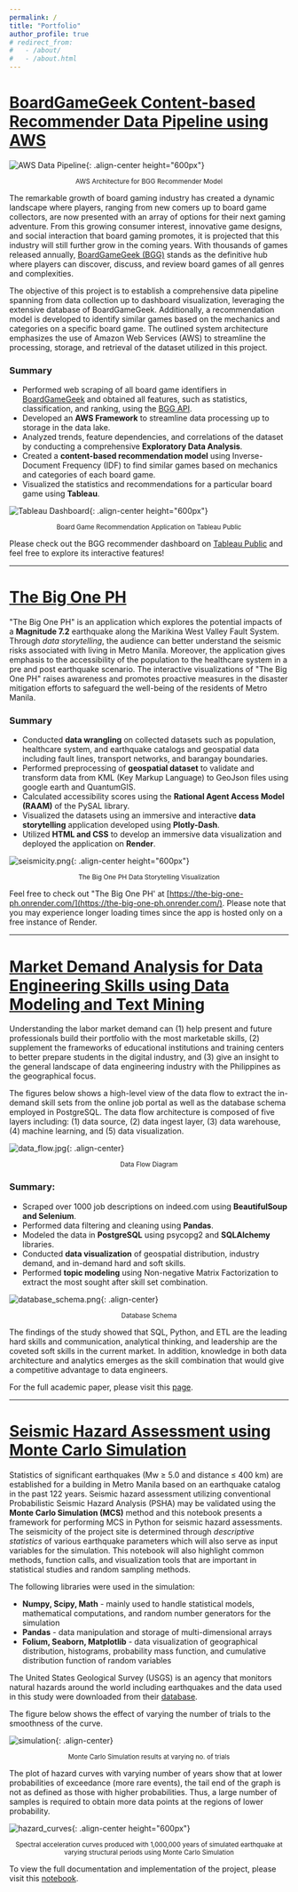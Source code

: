 ```yaml
---
permalink: /
title: "Portfolio"
author_profile: true
# redirect_from: 
#   - /about/
#   - /about.html
---
```

# [BoardGameGeek Content-based Recommender Data Pipeline using AWS](https://github.com/cpmalenab/bgg-recommendation-using-aws)

![AWS Data Pipeline](./images/data_pipeline.png){: .align-center height="600px"}
<figcaption style="text-align:center; font-size: smaller;">AWS Architecture for BGG Recommender Model</figcaption>

The remarkable growth of board gaming industry has created a dynamic landscape where players, ranging from new comers up to board game collectors, are now presented with an array of options for their next gaming adventure. From this growing consumer interest, innovative game designs, and social interaction that board gaming promotes, it is projected that this industry will still further grow in the coming years. With thousands of games released annually, [BoardGameGeek (BGG)](https://boardgamegeek.com/) stands as the definitive hub where players can discover, discuss, and review board games of all genres and complexities. 

The objective of this project is to establish a comprehensive data pipeline spanning from data collection up to dashboard visualization, leveraging the extensive database of BoardGameGeek. Additionally, a recommendation model is developed to identify similar games based on the mechanics and categories on a specific board game. The outlined system architecture emphasizes the use of Amazon Web Services (AWS) to streamline the processing, storage, and retrieval of the dataset utilized in this project.

### Summary

* Performed web scraping of all board game identifiers in [BoardGameGeek](https://boardgamegeek.com/browse/boardgame) and obtained all features, such as statistics, classification, and ranking, using the [BGG API](https://boardgamegeek.com/wiki/page/BGG_XML_API2).
* Developed an **AWS Framework** to streamline data processing up to storage in the data lake.
* Analyzed trends, feature dependencies, and correlations of the dataset by conducting a comprehensive **Exploratory Data Analysis**.
* Created a **content-based recommendation model** using Inverse-Document Frequency (IDF) to find similar games based on mechanics and categories of each board game.
* Visualized the statistics and recommendations for a particular board game using **Tableau**.

![Tableau Dashboard](./images/tableau_recommender_dashboard.png){: .align-center height="600px"}
<figcaption style="text-align:center; font-size: smaller;">Board Game Recommendation Application on Tableau Public</figcaption>

Please check out the BGG recommender dashboard on [Tableau Public](https://public.tableau.com/app/profile/cesar.malenab/viz/BoardGameGeek_2/Dashboard1) and feel free to explore its interactive features!

---

# [The Big One PH](https://github.com/cpmalenab/the-big-one-ph)

"The Big One PH" is an application which explores the potential impacts of a **Magnitude 7.2** earthquake along the Marikina West Valley Fault System. Through *data storytelling*, the audience can better understand the seismic risks associated with living in Metro Manila. Moreover, the application gives emphasis to the accessibility of the population to the healthcare system in a pre and post earthquake scenario. The interactive visualizations of "The Big One PH" raises awareness and promotes proactive measures in the disaster mitigation efforts to safeguard the well-being of the residents of Metro Manila.

### Summary

* Conducted **data wrangling** on collected datasets such as population, healthcare system, and earthquake catalogs and geospatial data including fault lines, transport networks, and barangay boundaries.
* Performed preprocessing of **geospatial dataset** to validate and transform data from KML (Key Markup Language) to GeoJson files using google earth and QuantumGIS.
* Calculated accessibility scores using the **Rational Agent Access Model (RAAM)** of the PySAL library.
* Visualized the datasets using an immersive and interactive **data storytelling** application developed using **Plotly-Dash**.
* Utilized **HTML and CSS** to develop an immersive data visualization and deployed the application on **Render**.

![seismicity.png](./images/seismicity.png){: .align-center height="600px"}
<figcaption style="text-align:center; font-size: smaller;">The Big One PH Data Storytelling Visualization</figcaption>

Feel free to check out "The Big One PH' at [https://the-big-one-ph.onrender.com/](https://the-big-one-ph.onrender.com/). Please note that you may experience longer loading times since the app is hosted only on a free instance of Render.

---

# [Market Demand Analysis for Data Engineering Skills using Data Modeling and Text Mining](https://github.com/cpmalenab/market_demand_analysis_for_DE_skills)

Understanding the labor market demand can (1) help present and future professionals build their portfolio with the most marketable skills, (2) supplement the frameworks of educational institutions and training centers to better prepare students in the digital industry, and (3) give an insight to the general landscape of data engineering industry with the Philippines as the geographical focus.

The figures below shows a high-level view of the data flow to extract the in-demand skill sets from the online job portal as well as the database schema employed in PostgreSQL. The data flow architecture is composed of five layers including: (1) data source, (2) data ingest layer, (3) data warehouse, (4) machine learning, and (5) data visualization.

![data_flow.jpg](./images/data_flow.jpg){: .align-center}
<figcaption style="text-align:center; font-size: smaller;">Data Flow Diagram</figcaption>

### Summary:
* Scraped over 1000 job descriptions on indeed.com using **BeautifulSoup and Selenium**.
* Performed data filtering and cleaning using **Pandas**. 
* Modeled the data in **PostgreSQL** using psycopg2 and **SQLAlchemy** libraries.
* Conducted **data visualization** of geospatial distribution, industry demand, and in-demand hard and soft skills.
* Performed **topic modeling** using Non-negative Matrix Factorization to extract the most sought after skill set combination.

![database_schema.png](./images/database_schema.png){: .align-center}
<figcaption style="text-align:center; font-size: smaller;">Database Schema</figcaption>

The findings of the study showed that SQL, Python, and ETL are the leading hard skills and communication, analytical thinking, and leadership are the coveted soft skills in the current market. In addition, knowledge in both data architecture and analytics emerges as the skill combination that would give a competitive advantage to data engineers.

For the full academic paper, please visit this [page](https://nbviewer.org/github/cpmalenab/data-portfolio/blob/master/files/Market%20Demand%20Analysis%20for%20Data%20Engineering%20Skills%20using%20Data%20Modeling%20and%20Text%20Mining.pdf).

---

# [Seismic Hazard Assessment using Monte Carlo Simulation](https://github.com/cpmalenab/seismic_hazard_assessment)

Statistics of significant earthquakes (Mw ≥ 5.0 and distance ≤ 400 km) are established for a building in Metro Manila based on an earthquake catalog in the past 122 years. Seismic hazard assessment utilizing conventional Probabilistic Seismic Hazard Analysis (PSHA) may be validated using the **Monte Carlo Simulation (MCS)** method and this notebook presents a framework for performing MCS in Python for seismic hazard assessments. The seismicity of the project site is determined through *descriptive statistics* of various earthquake parameters which will also serve as input variables for the simulation. This notebook will also highlight common methods, function calls, and visualization tools that are important in statistical studies and random sampling methods.

The following libraries were used in the simulation:

* **Numpy, Scipy, Math** - mainly used to handle statistical models, mathematical computations, and random number generators for the simulation
* **Pandas** - data manipulation and storage of multi-dimensional arrays
* **Folium, Seaborn, Matplotlib** - data visualization of geographical distribution, histograms, probability mass function, and cumulative distribution function of random variables

The United States Geological Survey (USGS) is an agency that monitors natural hazards around the world including earthquakes and the data used in this study were downloaded from their [database](https://earthquake.usgs.gov/earthquakes/).

The figure below shows the effect of varying the number of trials to the smoothness of the curve.

![simulation](./images/simulation.PNG){: .align-center}
<figcaption style="text-align:center; font-size: smaller;">Monte Carlo Simulation results at varying no. of trials</figcaption>

The plot of hazard curves with varying number of years show that at lower probabilities of exceedance (more rare events), the tail end of the graph is not as defined as those with higher probabilities. Thus, a large number of samples is required to obtain more data points at the regions of lower probability.

![hazard_curves](./images/hazard_curves.PNG){: .align-center height="600px"}
<figcaption style="text-align:center; font-size: smaller;">Spectral acceleration curves produced with 1,000,000 years of simulated earthquake at varying structural periods using Monte Carlo Simulation</figcaption>

To view the full documentation and implementation of the project, please visit this [notebook](https://nbviewer.org/github/cpmalenab/seismic_hazard_assessment/blob/main/Seismic%20Hazard%20Assesment%20using%20Monte%20Carlo%20Simulation.ipynb).

